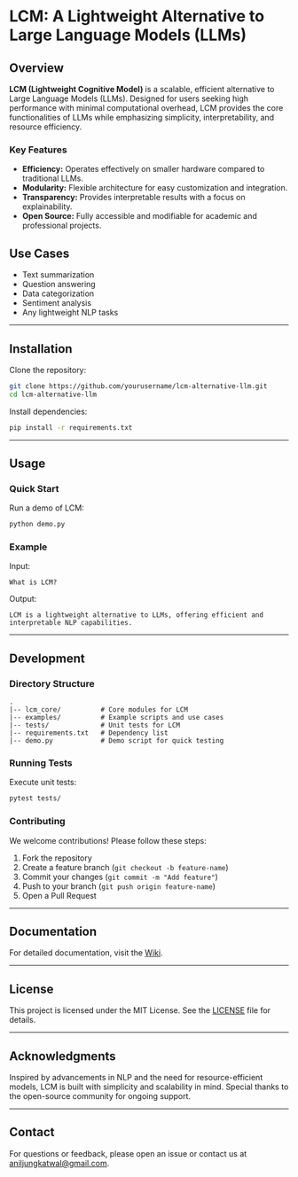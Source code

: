 # LCM: A Lightweight Alternative to Large Language Models (LLMs)

## Overview

**LCM (Lightweight Cognitive Model)** is a scalable, efficient alternative to Large Language Models (LLMs). Designed for users seeking high performance with minimal computational overhead, LCM provides the core functionalities of LLMs while emphasizing simplicity, interpretability, and resource efficiency.

### Key Features
- **Efficiency:** Operates effectively on smaller hardware compared to traditional LLMs.
- **Modularity:** Flexible architecture for easy customization and integration.
- **Transparency:** Provides interpretable results with a focus on explainability.
- **Open Source:** Fully accessible and modifiable for academic and professional projects.

## Use Cases
- Text summarization
- Question answering
- Data categorization
- Sentiment analysis
- Any lightweight NLP tasks

---

## Installation

Clone the repository:
```bash
git clone https://github.com/yourusername/lcm-alternative-llm.git
cd lcm-alternative-llm
```

Install dependencies:
```bash
pip install -r requirements.txt
```

---

## Usage

### Quick Start
Run a demo of LCM:
```bash
python demo.py
```

### Example
Input:
```
What is LCM?
```
Output:
```
LCM is a lightweight alternative to LLMs, offering efficient and interpretable NLP capabilities.
```

---

## Development

### Directory Structure
```
.
|-- lcm_core/          # Core modules for LCM
|-- examples/          # Example scripts and use cases
|-- tests/             # Unit tests for LCM
|-- requirements.txt   # Dependency list
|-- demo.py            # Demo script for quick testing
```

### Running Tests
Execute unit tests:
```bash
pytest tests/
```

### Contributing
We welcome contributions! Please follow these steps:
1. Fork the repository
2. Create a feature branch (`git checkout -b feature-name`)
3. Commit your changes (`git commit -m "Add feature"`)
4. Push to your branch (`git push origin feature-name`)
5. Open a Pull Request

---

## Documentation
For detailed documentation, visit the [Wiki](https://github.com/yourusername/lcm-alternative-llm/wiki).

---

## License
This project is licensed under the MIT License. See the [LICENSE](LICENSE) file for details.

---

## Acknowledgments
Inspired by advancements in NLP and the need for resource-efficient models, LCM is built with simplicity and scalability in mind. Special thanks to the open-source community for ongoing support.

---

## Contact
For questions or feedback, please open an issue or contact us at [aniljungkatwal@gmail.com](mailto:aniljungkatwal@gmail.com).

